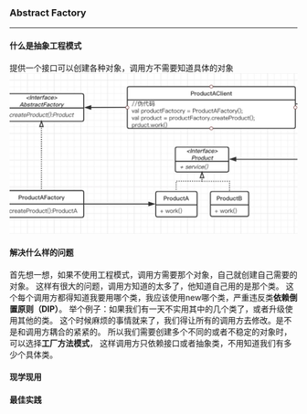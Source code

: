 ### Abstract Factory
---
#### 什么是抽象工程模式
提供一个接口可以创建各种对象，调用方不需要知道具体的对象
![模式图](abstract_factory.jpg)
#### 解决什么样的问题
首先想一想，如果不使用工程模式，调用方需要那个对象，自己就创建自己需要的对象。
这样有很大的问题，调用方知道的太多了，他知道自己用的是那个类。
这个每个调用方都得知道我要用哪个类，我应该使用new哪个类，严重违反类**依赖倒置原则（DIP）**。
举个例子：如果我们有一天不实用其中的几个类了，或者升级使用其他的类。
这个时候麻烦的事情就来了，我们得让所有的调用方去修改。是不是和调用方耦合的紧紧的。
所以我们需要创建多个不同的或者不稳定的对象时，可以选择**工厂方法模式**，
这样调用方只依赖接口或者抽象类，不用知道我们有多少个具体类。
#### 现学现用

#### 最佳实践